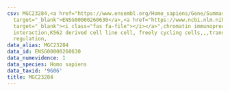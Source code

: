 ```yaml
---
csv: MGC23284,<a href="https://www.ensembl.org/Homo_sapiens/Gene/Summary?db=core;g=ENSG00000260630"
  target="_blank">ENSG00000260630</a>,<a href="https://www.ncbi.nlm.nih.gov/pubmed/23959860"
  target="_blank"><i class="fas fa-file"></i></a>",chromatin immunoprecipitation assay,direct
  interaction,K562 derived cell line cell, freely cycling cells,,,transcriptional
  regulation,
data_alias: MGC23284
data_id: ENSG00000260630
data_numevidence: 1
data_species: Homo sapiens
data_taxid: '9606'
title: MGC23284
---
```

